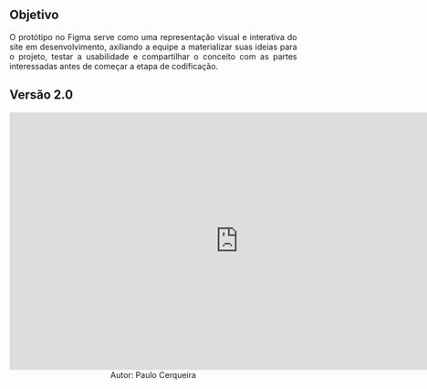 
## **Objetivo**

<p align="justify">O protótipo no Figma serve como uma representação visual e interativa do site em desenvolvimento, axiliando a equipe a materializar suas ideias para o projeto, testar a usabilidade e compartilhar o conceito com as partes interessadas antes de começar a etapa de codificação. </p>

## **Versão 2.0**

<iframe style="border: 1px solid rgba(0, 0, 0, 0.1);" width="800" height="450" src="https://embed.figma.com/design/2g7UbXLiVYDQGRj4yHOYHb/MOSP-DESKTOP?node-id=0-1&embed-host=share" allowfullscreen></iframe>

<center>Autor: Paulo Cerqueira</center>

